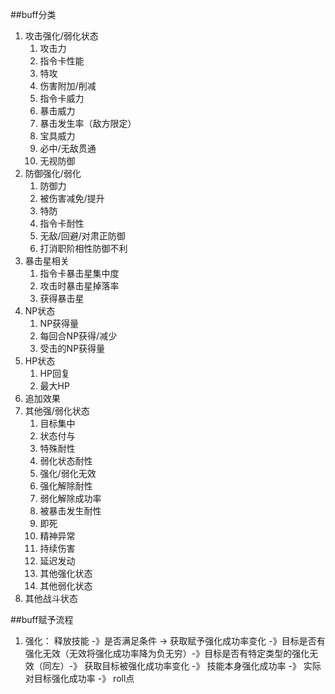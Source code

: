 ##buff分类
1. 攻击强化/弱化状态
    1. 攻击力
    2. 指令卡性能
    3. 特攻
    4. 伤害附加/削减
    5. 指令卡威力
    6. 暴击威力
    7. 暴击发生率（敌方限定）
    8. 宝具威力
    9. 必中/无敌贯通
    10. 无视防御
2. 防御强化/弱化
    1. 防御力
    2. 被伤害减免/提升
    3. 特防
    4. 指令卡耐性
    5. 无敌/回避/对肃正防御
    6. 打消职阶相性防御不利
3. 暴击星相关
    1. 指令卡暴击星集中度
    2. 攻击时暴击星掉落率
    3. 获得暴击星
4. NP状态
    1. NP获得量
    2. 每回合NP获得/减少
    3. 受击的NP获得量
5. HP状态
    1. HP回复
    2. 最大HP
6. 追加效果
7. 其他强/弱化状态
    1. 目标集中
    2. 状态付与
    3. 特殊耐性
    4. 弱化状态耐性
    5. 强化/弱化无效
    6. 强化解除耐性
    7. 弱化解除成功率
    8. 被暴击发生耐性
    9. 即死
    10. 精神异常
    11. 持续伤害
    12. 延迟发动
    13. 其他强化状态
    14. 其他弱化状态
8. 其他战斗状态


##buff赋予流程
1. 强化：
  释放技能 -》是否满足条件 -> 获取赋予强化成功率变化 -》目标是否有强化无效（无效将强化成功率降为负无穷）-》目标是否有特定类型的强化无效（同左）-》 获取目标被强化成功率变化 -》 技能本身强化成功率 -》 实际对目标强化成功率 -》 roll点
